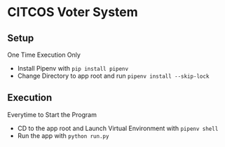 # CITCOS Voter System

## Setup

One Time Execution Only

* Install Pipenv with `pip install pipenv`
* Change Directory to app root and run `pipenv install --skip-lock`

## Execution

Everytime to Start the Program

* CD to the app root and Launch Virtual Environment with `pipenv shell`
* Run the app with `python run.py`